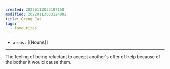 ```yaml
---
created: 20220113033107150
modified: 20220113033124882
title: Greng Jai
tags:
  - favourites
---
```


- `areas:` [[Nouns]]

---

The feeling of being reluctant to accept another's offer of help because of the bother it would cause them.
